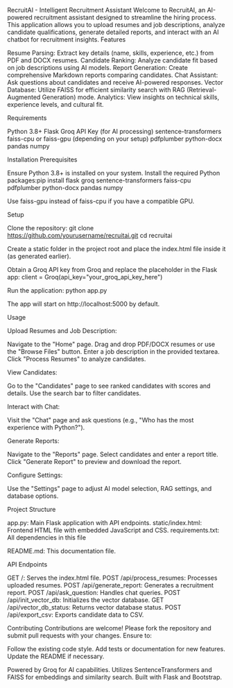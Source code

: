 RecruitAI - Intelligent Recruitment Assistant
Welcome to RecruitAI, an AI-powered recruitment assistant designed to streamline the hiring process. This application allows you to upload resumes and job descriptions, analyze candidate qualifications, generate detailed reports, and interact with an AI chatbot for recruitment insights.
Features

Resume Parsing: Extract key details (name, skills, experience, etc.) from PDF and DOCX resumes.
Candidate Ranking: Analyze candidate fit based on job descriptions using AI models.
Report Generation: Create comprehensive Markdown reports comparing candidates.
Chat Assistant: Ask questions about candidates and receive AI-powered responses.
Vector Database: Utilize FAISS for efficient similarity search with RAG (Retrieval-Augmented Generation) mode.
Analytics: View insights on technical skills, experience levels, and cultural fit.

Requirements

Python 3.8+
Flask
Groq API Key (for AI processing)
sentence-transformers
faiss-cpu or faiss-gpu (depending on your setup)
pdfplumber
python-docx
pandas
numpy

Installation
Prerequisites

Ensure Python 3.8+ is installed on your system.
Install the required Python packages:pip install flask groq sentence-transformers faiss-cpu pdfplumber python-docx pandas numpy


Use faiss-gpu instead of faiss-cpu if you have a compatible GPU.



Setup

Clone the repository:
git clone https://github.com/yourusername/recruitai.git
cd recruitai


Create a static folder in the project root and place the index.html file inside it (as generated earlier).

Obtain a Groq API key from Groq and replace the placeholder in the Flask app:
client = Groq(api_key="your_groq_api_key_here")


Run the application:
python app.py


The app will start on http://localhost:5000 by default.



Usage

Upload Resumes and Job Description:

Navigate to the "Home" page.
Drag and drop PDF/DOCX resumes or use the "Browse Files" button.
Enter a job description in the provided textarea.
Click "Process Resumes" to analyze candidates.


View Candidates:

Go to the "Candidates" page to see ranked candidates with scores and details.
Use the search bar to filter candidates.


Interact with Chat:

Visit the "Chat" page and ask questions (e.g., "Who has the most experience with Python?").


Generate Reports:

Navigate to the "Reports" page.
Select candidates and enter a report title.
Click "Generate Report" to preview and download the report.


Configure Settings:

Use the "Settings" page to adjust AI model selection, RAG settings, and database options.



Project Structure

app.py: Main Flask application with API endpoints.
static/index.html: Frontend HTML file with embedded JavaScript and CSS.
requirements.txt: All dependencies in this file

README.md: This documentation file.

API Endpoints

GET /: Serves the index.html file.
POST /api/process_resumes: Processes uploaded resumes.
POST /api/generate_report: Generates a recruitment report.
POST /api/ask_question: Handles chat queries.
POST /api/init_vector_db: Initializes the vector database.
GET /api/vector_db_status: Returns vector database status.
POST /api/export_csv: Exports candidate data to CSV.

Contributing
Contributions are welcome! Please fork the repository and submit pull requests with your changes. Ensure to:

Follow the existing code style.
Add tests or documentation for new features.
Update the README if necessary.


Powered by Groq for AI capabilities.
Utilizes SentenceTransformers and FAISS for embeddings and similarity search.
Built with Flask and Bootstrap.
